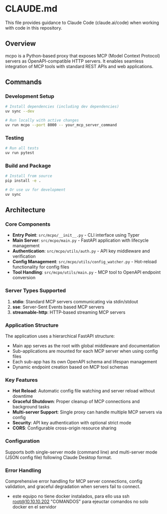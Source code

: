 # CLAUDE.md

This file provides guidance to Claude Code (claude.ai/code) when working with code in this repository.

## Overview

mcpo is a Python-based proxy that exposes MCP (Model Context Protocol) servers as OpenAPI-compatible HTTP servers. It enables seamless integration of MCP tools with standard REST APIs and web applications.

## Commands

### Development Setup
```bash
# Install dependencies (including dev dependencies)
uv sync --dev

# Run locally with active changes
uv run mcpo --port 8000 -- your_mcp_server_command
```

### Testing
```bash
# Run all tests
uv run pytest
```

### Build and Package
```bash
# Install from source
pip install -e .

# Or use uv for development
uv sync
```

## Architecture

### Core Components

- **Entry Point**: `src/mcpo/__init__.py` - CLI interface using Typer
- **Main Server**: `src/mcpo/main.py` - FastAPI application with lifecycle management
- **Authentication**: `src/mcpo/utils/auth.py` - API key middleware and verification
- **Config Management**: `src/mcpo/utils/config_watcher.py` - Hot-reload functionality for config files
- **Tool Handling**: `src/mcpo/utils/main.py` - MCP tool to OpenAPI endpoint conversion

### Server Types Supported

1. **stdio**: Standard MCP servers communicating via stdin/stdout
2. **sse**: Server-Sent Events based MCP servers  
3. **streamable-http**: HTTP-based streaming MCP servers

### Application Structure

The application uses a hierarchical FastAPI structure:
- Main app serves as the root with global middleware and documentation
- Sub-applications are mounted for each MCP server when using config files
- Each sub-app has its own OpenAPI schema and lifespan management
- Dynamic endpoint creation based on MCP tool schemas

### Key Features

- **Hot Reload**: Automatic config file watching and server reload without downtime
- **Graceful Shutdown**: Proper cleanup of MCP connections and background tasks  
- **Multi-server Support**: Single proxy can handle multiple MCP servers via config
- **Security**: API key authentication with optional strict mode
- **CORS**: Configurable cross-origin resource sharing

### Configuration

Supports both single-server mode (command line) and multi-server mode (JSON config file) following Claude Desktop format.

### Error Handling

Comprehensive error handling for MCP server connections, config validation, and graceful degradation when servers fail to connect.
- este equipo no tiene docker instalados, para ello usa ssh root@10.10.10.202 "COMANDOS" para ejeuctar comandos no solo docker en el servidor